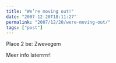 ```yaml
---
title: "We’re moving out!"
date: "2007-12-20T18:11:27"
permalink: "2007/12/20/were-moving-out/"
tags: ["post"]
---
```

Place 2 be: Zwevegem

Meer info laterrrrr!
